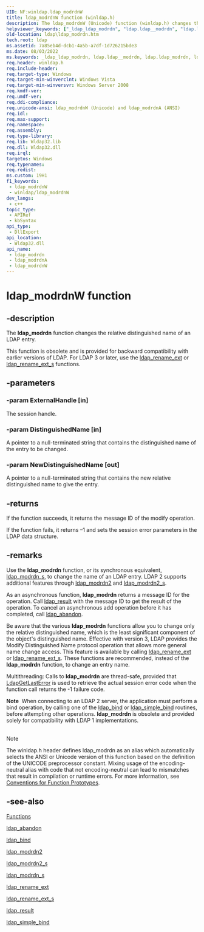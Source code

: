 ```yaml
---
UID: NF:winldap.ldap_modrdnW
title: ldap_modrdnW function (winldap.h)
description: The ldap_modrdnW (Unicode) function (winldap.h) changes the relative distinguished name of an LDAP entry.
helpviewer_keywords: ["_ldap_ldap_modrdn", "ldap.ldap__modrdn", "ldap.ldap_modrdn", "ldap_modrdn", "ldap_modrdn function [LDAP]", "ldap_modrdnW", "winldap/ldap_modrdn", "winldap/ldap_modrdnW"]
old-location: ldap\ldap_modrdn.htm
tech.root: ldap
ms.assetid: 7a85eb4d-dcb1-4a5b-a7df-1d726215bde3
ms.date: 08/03/2022
ms.keywords: _ldap_ldap_modrdn, ldap.ldap__modrdn, ldap.ldap_modrdn, ldap_modrdn, ldap_modrdn function [LDAP], ldap_modrdnA, ldap_modrdnW, winldap/ldap_modrdn, winldap/ldap_modrdnA, winldap/ldap_modrdnW
req.header: winldap.h
req.include-header: 
req.target-type: Windows
req.target-min-winverclnt: Windows Vista
req.target-min-winversvr: Windows Server 2008
req.kmdf-ver: 
req.umdf-ver: 
req.ddi-compliance: 
req.unicode-ansi: ldap_modrdnW (Unicode) and ldap_modrdnA (ANSI)
req.idl: 
req.max-support: 
req.namespace: 
req.assembly: 
req.type-library: 
req.lib: Wldap32.lib
req.dll: Wldap32.dll
req.irql: 
targetos: Windows
req.typenames: 
req.redist: 
ms.custom: 19H1
f1_keywords:
 - ldap_modrdnW
 - winldap/ldap_modrdnW
dev_langs:
 - c++
topic_type:
 - APIRef
 - kbSyntax
api_type:
 - DllExport
api_location:
 - Wldap32.dll
api_name:
 - ldap_modrdn
 - ldap_modrdnA
 - ldap_modrdnW
---
```


# ldap_modrdnW function


## -description

The <b>ldap_modrdn</b> function changes the relative distinguished name of an LDAP entry.

This function is obsolete and is provided for backward compatibility with earlier versions of LDAP. For LDAP 3 or later, use the 
<a href="/previous-versions/windows/desktop/api/winldap/nf-winldap-ldap_rename_ext">ldap_rename_ext</a> or 
<a href="/previous-versions/windows/desktop/api/winldap/nf-winldap-ldap_rename_ext_s">ldap_rename_ext_s</a> functions.

## -parameters

### -param ExternalHandle [in]

The session handle.

### -param DistinguishedName [in]

A pointer to a null-terminated string that contains the distinguished name of the entry to be changed.

### -param NewDistinguishedName [out]

A pointer to a null-terminated string that contains the new relative distinguished name to give the entry.

## -returns

If the function succeeds, it returns the message ID of the modify operation.

If the function fails, it returns –1 and sets the session error parameters in the LDAP data structure.

## -remarks

Use the <b>ldap_modrdn</b> function, or its synchronous equivalent, 
<a href="/previous-versions/windows/desktop/api/winldap/nf-winldap-ldap_modrdn_s">ldap_modrdn_s</a>, to change the name of an LDAP entry. LDAP 2 supports additional features through 
<a href="/previous-versions/windows/desktop/api/winldap/nf-winldap-ldap_modrdn2">ldap_modrdn2</a> and 
<a href="/previous-versions/windows/desktop/api/winldap/nf-winldap-ldap_modrdn2_s">ldap_modrdn2_s</a>.

As an asynchronous function, <b>ldap_modrdn</b> returns a message ID for the operation. Call 
<a href="/previous-versions/windows/desktop/api/winldap/nf-winldap-ldap_result">ldap_result</a> with the message ID to get the result of the operation. To cancel an asynchronous add operation before it has completed, call 
<a href="/previous-versions/windows/desktop/api/winldap/nf-winldap-ldap_abandon">ldap_abandon</a>.

Be aware that the various <b>ldap_modrdn</b> functions allow you to change only the relative distinguished name, which is the least significant component of the object's distinguished name. Effective with version 3, LDAP provides the Modify Distinguished Name protocol operation that allows more general name change access. This feature is available by calling 
<a href="/previous-versions/windows/desktop/api/winldap/nf-winldap-ldap_rename_ext">ldap_rename_ext</a> or 
<a href="/previous-versions/windows/desktop/api/winldap/nf-winldap-ldap_rename_ext_s">ldap_rename_ext_s</a>. These functions are  recommended, instead of the <b>ldap_modrdn</b> function, to change an entry name.

Multithreading: Calls to <b>ldap_modrdn</b> are thread-safe, provided that 
<a href="/previous-versions/windows/desktop/api/winldap/nf-winldap-ldapgetlasterror">LdapGetLastError</a> is used to retrieve the actual session error code when the function call returns the -1 failure code.

<div class="alert"><b>Note</b>  When connecting to an LDAP 2 server, the application must perform a bind operation, by calling one of the 
<a href="/previous-versions/windows/desktop/api/winldap/nf-winldap-ldap_bind">ldap_bind</a> or 
<a href="/previous-versions/windows/desktop/api/winldap/nf-winldap-ldap_simple_bind">ldap_simple_bind</a> routines, before attempting other operations. <b>ldap_modrdn</b> is obsolete and provided solely for compatibility with LDAP 1 implementations.</div>
<div> </div>




> [!NOTE]
> The winldap.h header defines ldap_modrdn as an alias which automatically selects the ANSI or Unicode version of this function based on the definition of the UNICODE preprocessor constant. Mixing usage of the encoding-neutral alias with code that not encoding-neutral can lead to mismatches that result in compilation or runtime errors. For more information, see [Conventions for Function Prototypes](/windows/win32/intl/conventions-for-function-prototypes).

## -see-also

<a href="/previous-versions/windows/desktop/ldap/functions">Functions</a>



<a href="/previous-versions/windows/desktop/api/winldap/nf-winldap-ldap_abandon">ldap_abandon</a>



<a href="/previous-versions/windows/desktop/api/winldap/nf-winldap-ldap_bind">ldap_bind</a>



<a href="/previous-versions/windows/desktop/api/winldap/nf-winldap-ldap_modrdn2">ldap_modrdn2</a>



<a href="/previous-versions/windows/desktop/api/winldap/nf-winldap-ldap_modrdn2_s">ldap_modrdn2_s</a>



<a href="/previous-versions/windows/desktop/api/winldap/nf-winldap-ldap_modrdn_s">ldap_modrdn_s</a>



<a href="/previous-versions/windows/desktop/api/winldap/nf-winldap-ldap_rename_ext">ldap_rename_ext</a>



<a href="/previous-versions/windows/desktop/api/winldap/nf-winldap-ldap_rename_ext_s">ldap_rename_ext_s</a>



<a href="/previous-versions/windows/desktop/api/winldap/nf-winldap-ldap_result">ldap_result</a>



<a href="/previous-versions/windows/desktop/api/winldap/nf-winldap-ldap_simple_bind">ldap_simple_bind</a>
